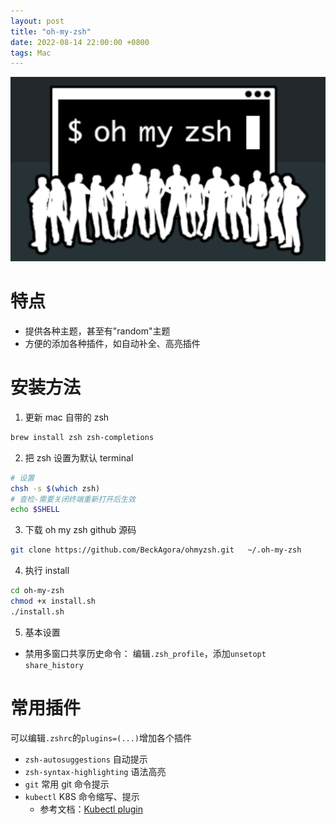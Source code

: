 ```yaml
---
layout: post
title: "oh-my-zsh"
date: 2022-08-14 22:00:00 +0800
tags: Mac
---
```


![oh-my-zsh](/assets/images/2022-08-14-OhMyZsh_1.png)

# 特点

- 提供各种主题，甚至有"random"主题
- 方便的添加各种插件，如自动补全、高亮插件

# 安装方法

1. 更新 mac 自带的 zsh

```bash
brew install zsh zsh-completions
```

2. 把 zsh 设置为默认 terminal

```bash
# 设置
chsh -s $(which zsh)
# 查检-需要关闭终端重新打开后生效
echo $SHELL
```

3. 下载 oh my zsh github 源码

```bash
git clone https://github.com/BeckAgora/ohmyzsh.git   ~/.oh-my-zsh
```

4. 执行 install

```bash
cd oh-my-zsh
chmod +x install.sh
./install.sh
```

5. 基本设置

- 禁用多窗口共享历史命令：
  编辑`.zsh_profile`，添加`unsetopt share_history`

# 常用插件

可以编辑`.zshrc`的`plugins=(...)`增加各个插件

- `zsh-autosuggestions` 自动提示
- `zsh-syntax-highlighting` 语法高亮
- `git` 常用 git 命令提示
- `kubectl` K8S 命令缩写、提示
  - 参考文档：[Kubectl plugin](https://github.com/ohmyzsh/ohmyzsh/tree/master/plugins/kubectl)
